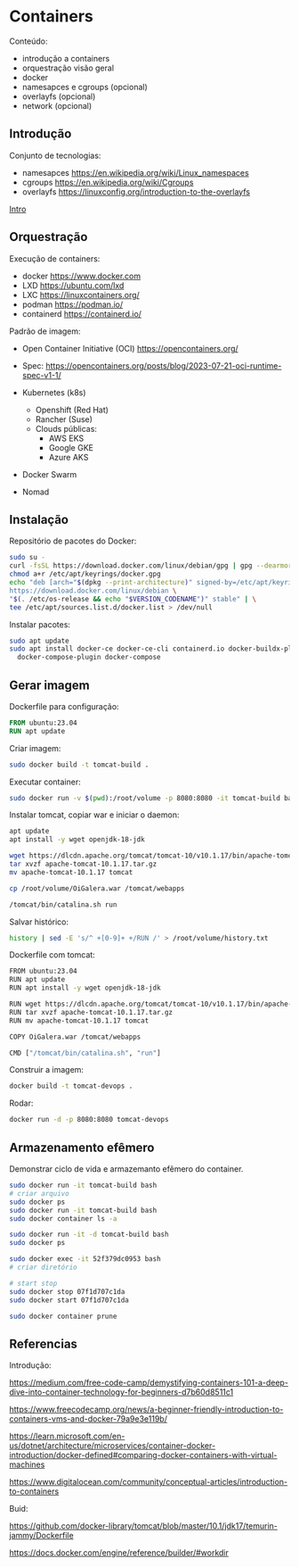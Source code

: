 # Containers

Conteúdo:

- introdução a containers
- orquestração visão geral
- docker
- namesapces e cgroups (opcional)
- overlayfs (opcional)
- network (opcional)

## Introdução

Conjunto de tecnologias:

- namesapces https://en.wikipedia.org/wiki/Linux_namespaces
- cgroups https://en.wikipedia.org/wiki/Cgroups
- overlayfs https://linuxconfig.org/introduction-to-the-overlayfs


[Intro](https://medium.com/geekculture/introduction-to-containers-basics-of-containerization-bb60503df931)


## Orquestração

Execução de containers:

- docker https://www.docker.com
- LXD https://ubuntu.com/lxd
- LXC https://linuxcontainers.org/
- podman https://podman.io/ 
- containerd https://containerd.io/

Padrão de imagem:

- Open Container Initiative (OCI) https://opencontainers.org/
- Spec: https://opencontainers.org/posts/blog/2023-07-21-oci-runtime-spec-v1-1/


- Kubernetes (k8s)
  - Openshift (Red Hat)
  - Rancher (Suse)
  - Clouds públicas:
    - AWS EKS
    - Google GKE
    - Azure AKS
- Docker Swarm
- Nomad



## Instalação

Repositório de pacotes do Docker:

```sh
sudo su - 
curl -fsSL https://download.docker.com/linux/debian/gpg | gpg --dearmor -o /etc/apt/keyrings/docker.gpg
chmod a+r /etc/apt/keyrings/docker.gpg
echo "deb [arch="$(dpkg --print-architecture)" signed-by=/etc/apt/keyrings/docker.gpg] \
https://download.docker.com/linux/debian \
"$(. /etc/os-release && echo "$VERSION_CODENAME")" stable" | \
tee /etc/apt/sources.list.d/docker.list > /dev/null
```

Instalar pacotes:

```sh
sudo apt update
sudo apt install docker-ce docker-ce-cli containerd.io docker-buildx-plugin \
  docker-compose-plugin docker-compose
```


## Gerar imagem


Dockerfile para configuração:

```dockerfile
FROM ubuntu:23.04
RUN apt update
```

Criar imagem:

```sh
sudo docker build -t tomcat-build .
```

Executar container:

```sh
sudo docker run -v $(pwd):/root/volume -p 8080:8080 -it tomcat-build bash
```

Instalar tomcat, copiar war e iniciar o daemon:

```sh
apt update
apt install -y wget openjdk-18-jdk

wget https://dlcdn.apache.org/tomcat/tomcat-10/v10.1.17/bin/apache-tomcat-10.1.17.tar.gz
tar xvzf apache-tomcat-10.1.17.tar.gz
mv apache-tomcat-10.1.17 tomcat

cp /root/volume/OiGalera.war /tomcat/webapps

/tomcat/bin/catalina.sh run
```

Salvar histórico:


```sh
history | sed -E 's/^ +[0-9]+ +/RUN /' > /root/volume/history.txt
```

Dockerfile com tomcat:

```sh
FROM ubuntu:23.04
RUN apt update
RUN apt install -y wget openjdk-18-jdk

RUN wget https://dlcdn.apache.org/tomcat/tomcat-10/v10.1.17/bin/apache-tomcat-10.1.17.tar.gz
RUN tar xvzf apache-tomcat-10.1.17.tar.gz
RUN mv apache-tomcat-10.1.17 tomcat

COPY OiGalera.war /tomcat/webapps

CMD ["/tomcat/bin/catalina.sh", "run"]
```

Construir a imagem:

```sh
docker build -t tomcat-devops .
```


Rodar:

```sh
docker run -d -p 8080:8080 tomcat-devops
```

## Armazenamento efêmero

Demonstrar ciclo de vida e armazemanto efêmero do container.


```sh
sudo docker run -it tomcat-build bash
# criar arquivo
sudo docker ps
sudo docker run -it tomcat-build bash
sudo docker container ls -a

sudo docker run -it -d tomcat-build bash
sudo docker ps

sudo docker exec -it 52f379dc0953 bash
# criar diretório

# start stop
sudo docker stop 07f1d707c1da
sudo docker start 07f1d707c1da

sudo docker container prune
```





## Referencias


Introdução:


https://medium.com/free-code-camp/demystifying-containers-101-a-deep-dive-into-container-technology-for-beginners-d7b60d8511c1

https://www.freecodecamp.org/news/a-beginner-friendly-introduction-to-containers-vms-and-docker-79a9e3e119b/

https://learn.microsoft.com/en-us/dotnet/architecture/microservices/container-docker-introduction/docker-defined#comparing-docker-containers-with-virtual-machines

https://www.digitalocean.com/community/conceptual-articles/introduction-to-containers


Buid:

https://github.com/docker-library/tomcat/blob/master/10.1/jdk17/temurin-jammy/Dockerfile

https://docs.docker.com/engine/reference/builder/#workdir


